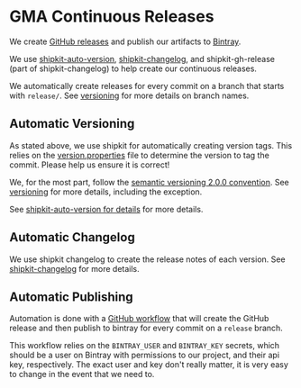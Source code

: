 # GMA Continuous Releases

We create [GitHub releases](https://github.com/linkedin/datahub-gma/releases) and publish our artifacts to
[Bintray](https://bintray.com/linkedin/maven/datahub-gma).

We use [shipkit-auto-version](https://github.com/shipkit/shipkit-auto-version),
[shipkit-changelog](https://github.com/shipkit/shipkit-changelog), and shipkit-gh-release (part of shipkit-changelog) to
help create our continuous releases.

We automatically create releases for every commit on a branch that starts with `release/`. See
[versioning](./versioning.md) for more details on branch names.

## Automatic Versioning

As stated above, we use shipkit for automatically creating version tags. This relies on the
[version.properties](../../../version.properties) file to determine the version to tag the commit. Please help us ensure
it is correct!

We, for the most part, follow the [semantic versioning 2.0.0 convention](https://semver.org/). See
[versioning](./versioning.md) for more details, including the exception.

See [shipkit-auto-version for details](https://github.com/shipkit/shipkit-auto-version) for more details.

## Automatic Changelog

We use shipkit changelog to create the release notes of each version. See
[shipkit-changelog](https://github.com/shipkit/shipkit-changelog) for more details.

## Automatic Publishing

Automation is done with a [GitHub workflow](../../.github/workflows/gh-version.yml) that will create the GitHub release
and then publish to bintray for every commit on a `release` branch.

This workflow relies on the `BINTRAY_USER` and `BINTRAY_KEY` secrets, which should be a user on Bintray with permissions
to our project, and their api key, respectively. The exact user and key don't really matter, it is very easy to change
in the event that we need to.
